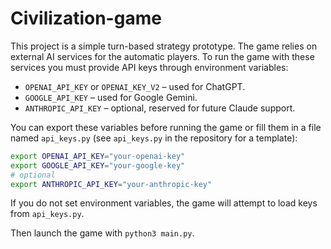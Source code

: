 # Civilization-game

This project is a simple turn-based strategy prototype. The game relies on external AI services for the automatic players. To run the game with these services you must provide API keys through environment variables:

- `OPENAI_API_KEY` or `OPENAI_KEY_V2` – used for ChatGPT.
- `GOOGLE_API_KEY` – used for Google Gemini.
- `ANTHROPIC_API_KEY` – optional, reserved for future Claude support.

You can export these variables before running the game or fill them in a file
named `api_keys.py` (see `api_keys.py` in the repository for a template):

```bash
export OPENAI_API_KEY="your-openai-key"
export GOOGLE_API_KEY="your-google-key"
# optional
export ANTHROPIC_API_KEY="your-anthropic-key"
```

If you do not set environment variables, the game will attempt to load keys
from `api_keys.py`.

Then launch the game with `python3 main.py`.
